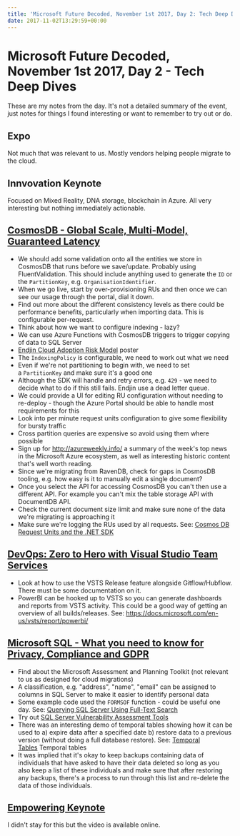 ```yaml
---
title: 'Microsoft Future Decoded, November 1st 2017, Day 2: Tech Deep Dives'
date: 2017-11-02T13:29:59+00:00
---
```

# Microsoft Future Decoded, November 1st 2017, Day 2 - Tech Deep Dives

These are my notes from the day. It's not a detailed summary of the event, just notes for things I found interesting or want to remember to try out or do.

## Expo

Not much that was relevant to us. Mostly vendors helping people migrate to the cloud.

## Innvovation Keynote

Focused on Mixed Reality, DNA storage, blockchain in Azure. All very interesting but nothing immediately actionable.

## [CosmosDB - Global Scale, Multi-Model, Guaranteed Latency](https://www.futuredecoded.com/session/9b406559-e9a8-e711-80c2-000d3a2269dd)

  * We should add some validation onto all the entities we store in CosmosDB that runs before we save/update. Probably using FluentValidation. This should include anything used to generate the `ID` or the `PartitionKey`, e.g. `OrganisationIdentifier`.
  * When we go live, start by over-provisioning RUs and then once we can see our usage through the portal, dial it down.
  * Find out more about the different consistency levels as there could be performance benefits, particularly when importing data. This is configurable per-request.
  * Think about how we want to configure indexing - lazy?
  * We can use Azure Functions with CosmosDB triggers to trigger copying of data to SQL Server
  * [Endjin Cloud Adoption Risk Model](https://endjin.com/thought-leadership/cloud-adoption-risk-model) poster
  * The `IndexingPolicy` is configurable, we need to work out what we need
  * Even if we're not partitioning to begin with, we need to set a `PartitionKey` and make sure it's a good one
  * Although the SDK will handle and retry errors, e.g. `429` - we need to decide what to do if this still fails. Endjin use a dead letter queue.
  * We could provide a UI for editing RU configuration without needing to re-deploy - though the Azure Portal should be able to handle most requirements for this
  * Look into per minute request units configuration to give some flexibility for bursty traffic
  * Cross partition queries are expensive so avoid using them where possible
  * Sign up for <http://azureweekly.info/> a summary of the week's top news in the Microsoft Azure ecosystem, as well as interesting historic content that's well worth reading.
  * Since we're migrating from RavenDB, check for gaps in CosmosDB tooling, e.g. how easy is it to manually edit a single document?
  * Once you select the API for accessing CosmosDB you can't then use a different API. For example you can't mix the table storage API with DocumentDB API.
  * Check the current document size limit and make sure none of the data we're migrating is approaching it
  * Make sure we're logging the RUs used by all requests. See: [Cosmos DB Request Units and the .NET SDK](http://odetocode.com/blogs/scott/archive/2017/10/31/cosmos-db-request-units-and-the-net-sdk.aspx)

## [DevOps: Zero to Hero with Visual Studio Team Services](https://www.futuredecoded.com/session/f0525520-eea8-e711-80c2-000d3a2269dd)

  * Look at how to use the VSTS Release feature alongside Gitflow/Hubflow. There must be some documentation on it.
  * PowerBI can be hooked up to VSTS so you can generate dashboards and reports from VSTS activity. This could be a good way of getting an overview of all builds/releases. See: <https://docs.microsoft.com/en-us/vsts/report/powerbi/>

## [Microsoft SQL - What you need to know for Privacy, Compliance and GDPR](https://www.futuredecoded.com/session/dae9992a-e4a8-e711-80c2-000d3a2269dd)

  * Find about the Microsoft Assessment and Planning Toolkit (not relevant to us as designed for cloud migrations)
  * A classification, e.g. "address", "name", "email" can be assigned to columns in SQL Server to make it easier to identify personal data
  * Some example code used the `FORMSOF` function - could be useful one day. See: [Querying SQL Server Using Full-Text Search](https://technet.microsoft.com/en-us/library/ms142559(v=sql.105).aspx)
  * Try out [SQL Server Vulnerability Assessment Tools](https://azure.microsoft.com/en-us/blog/introducing-sql-vulnerability-assessment-for-azure-sql-database-and-on-premises-sql-server/)
  * There was an interesting demo of temporal tables showing how it can be used to a) expire data after a specified date b) restore data to a previous version (without doing a full database restore). See: [Temporal Tables](https://docs.microsoft.com/en-us/sql/relational-databases/tables/temporal-tables) Temporal tables
  * It was implied that it's okay to keep backups containing data of individuals that have asked to have their data deleted so long as you also keep a list of these individuals and make sure that after restoring any backups, there's a process to run through this list and re-delete the data of those individuals.

## [Empowering Keynote](https://www.futuredecoded.com/session/0a8714ff-3199-e711-80c2-000d3a2103ab)

I didn't stay for this but the video is available online.